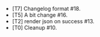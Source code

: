 * [T7] Changelog format #18.
* [T5] A bit change #16.
* [T2] render json on success #13.
* [T0] Cleanup #10.
